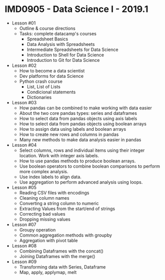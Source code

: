 # IMD0905 - Data Science I - 2019.1

- Lesson #01 
	- Outline & course directions
	- Tasks: complete datacamp's courses
		- Spreadsheet Basics
		- Data Analysis with Spreadsheets
		- Intermediate Spreadsheets for Data Science
		- Introduction to Shell for Data Science
		- Introduction to Git for Data Science
- Lesson #02
	- How to become a data scientist
	- Dev platforms for data Science
	- Python crash course
		- List, List of Lists
		- Condicional statements
		- Dictionaries
- Lesson #03
	- How pandas can be combined to make working with data easier
	- About the two core pandas types: series and dataframes
	- How to select data from pandas objects using axis labels
	- How to select data from pandas objects using boolean arrays
	- How to assign data using labels and boolean arrays
	- How to create new rows and columns in pandas
	- Many new methods to make data analysis easier in pandas
- Lesson #04
	- Select columns, rows and individual items using their integer location.
Work with integer axis labels.
	- How to use pandas methods to produce boolean arrays.
	- Use boolean operators to combine boolean comparisons to perform more complex analysis.
	- Use index labels to align data.
	- Use aggregation to perform advanced analysis using loops.
- Lesson #05
	- Reading CSV files with encodings
	- Cleaning column names
	- Converting a string column to numeric
	- Extracting Values from the start/end of strings
	- Correcting bad values
	- Dropping missing values
- Lesson #07
	- Groupy operation
	- Common aggregation methods with groupby
	- Aggregation with pivot table
- Lesson #08
	- Combining Dataframes with the concat()
	- Joining Dataframes with the merge()
- Lesson #09
	- Transforming data with Series, Dataframe
	- Map, apply, applymap, melt





	


		

